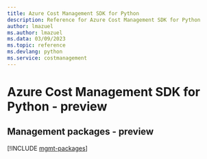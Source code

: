 ```yaml
---
title: Azure Cost Management SDK for Python
description: Reference for Azure Cost Management SDK for Python
author: lmazuel
ms.author: lmazuel
ms.data: 03/09/2023
ms.topic: reference
ms.devlang: python
ms.service: costmanagement
---
```

# Azure Cost Management SDK for Python - preview

## Management packages - preview
[!INCLUDE [mgmt-packages](cost-management-mgmt-index.md)]